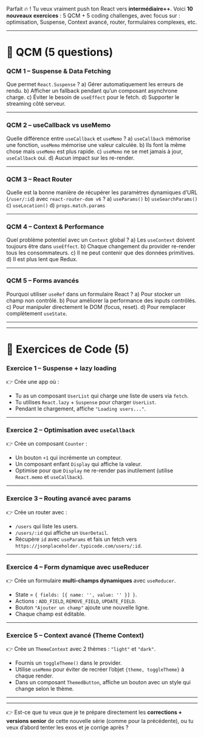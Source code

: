 Parfait 🔥 ! Tu veux vraiment push ton React vers **intermédiaire++**.
Voici **10 nouveaux exercices** : 5 QCM + 5 coding challenges, avec focus sur : optimisation, Suspense, Context avancé, router, formulaires complexes, etc.

---

# 🔹 QCM (5 questions)

### QCM 1 – Suspense & Data Fetching

Que permet `React.Suspense` ?
a) Gérer automatiquement les erreurs de rendu.
b) Afficher un fallback pendant qu’un composant asynchrone charge.
c) Éviter le besoin de `useEffect` pour le fetch.
d) Supporter le streaming côté serveur.

---

### QCM 2 – useCallback vs useMemo

Quelle différence entre `useCallback` et `useMemo` ?
a) `useCallback` mémorise une fonction, `useMemo` mémorise une valeur calculée.
b) Ils font la même chose mais `useMemo` est plus rapide.
c) `useMemo` ne se met jamais à jour, `useCallback` oui.
d) Aucun impact sur les re-render.

---

### QCM 3 – React Router

Quelle est la bonne manière de récupérer les paramètres dynamiques d’URL (`/user/:id`) avec `react-router-dom v6` ?
a) `useParams()`
b) `useSearchParams()`
c) `useLocation()`
d) `props.match.params`

---

### QCM 4 – Context & Performance

Quel problème potentiel avec un `Context` global ?
a) Les `useContext` doivent toujours être dans `useEffect`.
b) Chaque changement du provider re-render tous les consommateurs.
c) Il ne peut contenir que des données primitives.
d) Il est plus lent que Redux.

---

### QCM 5 – Forms avancés

Pourquoi utiliser `useRef` dans un formulaire React ?
a) Pour stocker un champ non contrôlé.
b) Pour améliorer la performance des inputs contrôlés.
c) Pour manipuler directement le DOM (focus, reset).
d) Pour remplacer complètement `useState`.

---

---

# 🔹 Exercices de Code (5)

### Exercice 1 – Suspense + lazy loading

👉 Crée une app où :

* Tu as un composant `UserList` qui charge une liste de users via `fetch`.
* Tu utilises `React.lazy` + `Suspense` pour charger `UserList`.
* Pendant le chargement, affiche `"Loading users..."`.

---

### Exercice 2 – Optimisation avec `useCallback`

👉 Crée un composant `Counter` :

* Un bouton `+1` qui incrémente un compteur.
* Un composant enfant `Display` qui affiche la valeur.
* Optimise pour que `Display` ne re-render pas inutilement (utilise `React.memo` et `useCallback`).

---

### Exercice 3 – Routing avancé avec params

👉 Crée un router avec :

* `/users` qui liste les users.
* `/users/:id` qui affiche un `UserDetail`.
* Récupère `id` avec `useParams` et fais un fetch vers `https://jsonplaceholder.typicode.com/users/:id`.

---

### Exercice 4 – Form dynamique avec useReducer

👉 Crée un formulaire **multi-champs dynamiques** avec `useReducer`.

* State = `{ fields: [{ name: '', value: '' }] }`.
* Actions : `ADD_FIELD`, `REMOVE_FIELD`, `UPDATE_FIELD`.
* Bouton `"Ajouter un champ"` ajoute une nouvelle ligne.
* Chaque champ est éditable.

---

### Exercice 5 – Context avancé (Theme Context)

👉 Crée un `ThemeContext` avec 2 thèmes : `"light"` et `"dark"`.

* Fournis un `toggleTheme()` dans le provider.
* Utilise `useMemo` pour éviter de recréer l’objet `{theme, toggleTheme}` à chaque render.
* Dans un composant `ThemedButton`, affiche un bouton avec un style qui change selon le thème.

---

---

👉 Est-ce que tu veux que je te prépare directement les **corrections + versions senior** de cette nouvelle série (comme pour la précédente), ou tu veux d’abord tenter les exos et je corrige après ?

